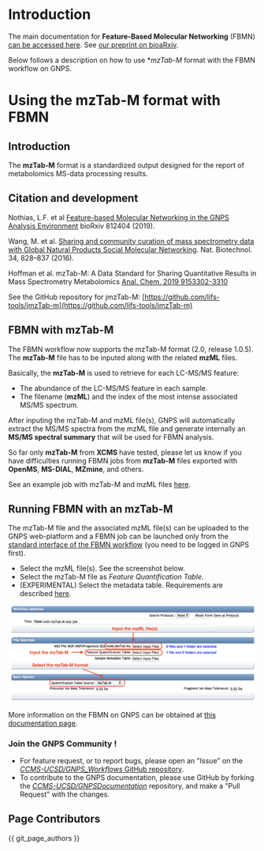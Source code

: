 # Introduction

The main documentation for **Feature-Based Molecular Networking** (FBMN) [can be accessed here](featurebasedmolecularnetworking.md). See [our preprint on bioaRxiv](https://www.biorxiv.org/content/10.1101/812404v1).

Below follows a description on how to use **mzTab-M* format with the FBMN workflow on GNPS.

# Using the mzTab-M format with FBMN

## Introduction 

The **mzTab-M** format is a standardized output designed for the report of metabolomics MS-data processing results.

## Citation and development

Nothias, L.F. et al [Feature-based Molecular Networking in the GNPS Analysis Environment](https://www.biorxiv.org/content/10.1101/812404v1) bioRxiv 812404 (2019).

Wang, M. et al. [Sharing and community curation of mass spectrometry data with Global Natural Products Social Molecular Networking](https://doi.org/10.1038/nbt.3597). Nat. Biotechnol. 34, 828–837 (2016).

Hoffman et al. mzTab-M: A Data Standard for Sharing Quantitative Results in Mass Spectrometry Metabolomics [Anal. Chem. 2019 9153302-3310](https://pubs.acs.org/doi/abs/10.1021/acs.analchem.8b04310)

See the GitHub repository for jmzTab-M: [https://github.com/lifs-tools/jmzTab-m](https://github.com/lifs-tools/jmzTab-m)

 
## FBMN with mzTab-M

The FBMN workflow now supports the mzTab-M format (2.0, release 1.0.5). The **mzTab-M** file has to be inputed along with the related **mzML** files. 

Basically, the **mzTab-M** is used to retrieve for each LC-MS/MS feature:

- The abundance of the LC-MS/MS feature in each sample.
- The filename (**mzML**) and the index of the most intense associated MS/MS spectrum. 

After inputing the mzTab-M and mzML file(s), GNPS will automatically extract the MS/MS spectra from the mzML file and generate internally an **MS/MS spectral summary** that will be used for FBMN analysis.

So far only **mzTab-M** from **XCMS** have tested, please let us know if you have difficulties running FBMN jobs from **mzTab-M** files exported with **OpenMS**, **MS-DIAL**, **MZmine**, and others.

See an example job with mzTab-M and mzML files [here](https://gnps.ucsd.edu/ProteoSAFe/status.jsp?task=7a8cf0b8ddc442fc978f2145c221f364).

## Running FBMN with an mzTab-M 
The mzTab-M file and the associated mzML file(s) can be uploaded to the GNPS web-platform and a FBMN job can be launched only from the [standard interface of the FBMN workflow](https://gnps.ucsd.edu/ProteoSAFe/index.jsp?params=%7B%22workflow%22:%22FEATURE-BASED-MOLECULAR-NETWORKING%22,%22library_on_server%22:%22d.speclibs;%22%7D) (you need to be logged in GNPS first).

- Select the mzML file(s). See the screenshot below.
- Select the mzTab-M file as *Feature Quantification Table*.
- (EXPERIMENTAL) Select the metadata table. Requirements are described [here](metadata.md).  

![img](img/featurebasedmolecularnetworking/mztab-M-standard.png)

More information on the FBMN on GNPS can be obtained at [this documentation page](featurebasedmolecularnetworking.md).


### Join the GNPS Community !

- For feature request, or to report bugs, please open an "Issue" on the [*CCMS-UCSD/GNPS_Workflows* GitHub repository](https://github.com/CCMS-UCSD/GNPS_Workflows).
- To contribute to the GNPS documentation, please use GitHub by forking the [*CCMS-UCSD/GNPSDocumentation*](https://github.com/CCMS-UCSD/GNPSDocumentation) repository, and make a "Pull Request" with the changes.

## Page Contributors

{{ git_page_authors }}